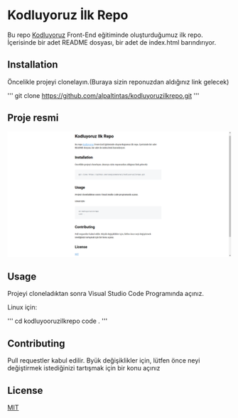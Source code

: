 # Kodluyoruz İlk Repo
Bu repo [Kodluyoruz](https://kodluyoruz.org/) Front-End eğitiminde oluşturduğumuz ilk repo. İçerisinde bir adet README dosyası, bir adet de index.html barındırıyor.

## Installation

Öncelikle projeyi clonelayın.(Buraya sizin reponuzdan aldığınız link gelecek)

'''
git clone https://github.com/alpaltintas/kodluyoruzilkrepo.git
'''


## Proje resmi

![proje resmi](https://raw.githubusercontent.com/Kodluyoruz/taskforce/main/git/odev1/figures/markdown.png)

## Usage

Projeyi cloneladıktan sonra Visual Studio Code Programında açınız.

Linux için:

'''
cd kodluyooruzilkrepo
code .
'''

## Contributing

Pull requestler kabul edilir. Byük değişiklikler için, lütfen önce neyi değiştirmek istediğinizi tartışmak için bir konu açınız

## License

[MIT](https://choosealicense.com/licenses/mit/)